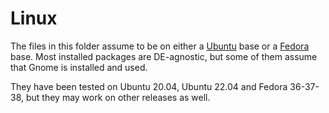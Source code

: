 # Linux

The files in this folder assume to be on either a [Ubuntu](https://www.ubuntu.com/desktop/) base or a [Fedora](https://getfedora.org/) base.
Most installed packages are DE-agnostic, but some of them assume that Gnome is installed and used.

They have been tested on Ubuntu 20.04, Ubuntu 22.04 and Fedora 36-37-38, but they may work on other releases as well.
